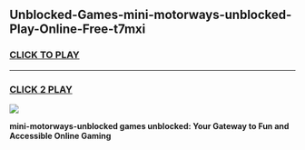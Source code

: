 
## Unblocked-Games-mini-motorways-unblocked-Play-Online-Free-t7mxi
<h3>
<a href="https://premium76.site?title=mini-motorways-unblocked&ref=26A">CLICK TO PLAY</a></h3>
<hr>

<h3>
<a href="https://premium76.site?title=mini-motorways-unblocked&ref=26A">CLICK 2 PLAY</a>
  
</h3>

<a href="https://premium76.site?title=mini-motorways-unblocked&ref=26A"><img src="https://clearcache.store/games.png"></a>


**mini-motorways-unblocked games unblocked: Your Gateway to Fun and Accessible Online Gaming**
